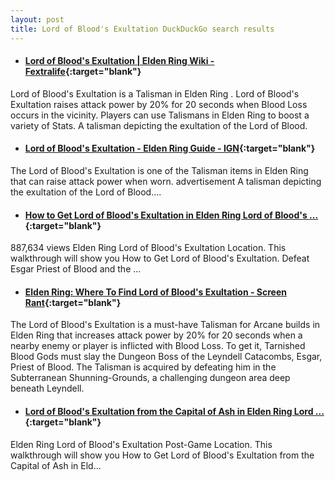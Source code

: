 ```yaml
---
layout: post
title: Lord of Blood's Exultation DuckDuckGo search results
---
```

* #### [Lord of Blood's Exultation | Elden Ring Wiki - Fextralife](https://eldenring.wiki.fextralife.com/Lord+of+Blood's+Exultation){:target="blank"}
Lord of Blood's Exultation is a Talisman in Elden Ring . Lord of Blood's Exultation raises attack power by 20% for 20 seconds when Blood Loss occurs in the vicinity. Players can use Talismans in Elden Ring to boost a variety of Stats. A talisman depicting the exultation of the Lord of Blood.
* #### [Lord of Blood's Exultation - Elden Ring Guide - IGN](https://www.ign.com/wikis/elden-ring/Lord_of_Blood's_Exultation){:target="blank"}
The Lord of Blood's Exultation is one of the Talisman items in Elden Ring that can raise attack power when worn. advertisement A talisman depicting the exultation of the Lord of Blood....
* #### [How to Get Lord of Blood's Exultation in Elden Ring Lord of Blood's ...](https://www.youtube.com/watch?v=DM1EwsLEa5Q){:target="blank"}
887,634 views Elden Ring Lord of Blood's Exultation Location. This walkthrough will show you How to Get Lord of Blood's Exultation. Defeat Esgar Priest of Blood and the ...
* #### [Elden Ring: Where To Find Lord of Blood's Exultation - Screen Rant](https://screenrant.com/elden-ring-lord-blood-exultation-location-guide/){:target="blank"}
The Lord of Blood's Exultation is a must-have Talisman for Arcane builds in Elden Ring that increases attack power by 20% for 20 seconds when a nearby enemy or player is inflicted with Blood Loss. To get it, Tarnished Blood Gods must slay the Dungeon Boss of the Leyndell Catacombs, Esgar, Priest of Blood. The Talisman is acquired by defeating him in the Subterranean Shunning-Grounds, a challenging dungeon area deep beneath Leyndell.
* #### [Lord of Blood's Exultation from the Capital of Ash in Elden Ring Lord ...](https://www.youtube.com/watch?v=e0qFVkbIjuY){:target="blank"}
Elden Ring Lord of Blood's Exultation Post-Game Location. This walkthrough will show you How to Get Lord of Blood's Exultation from the Capital of Ash in Eld...
